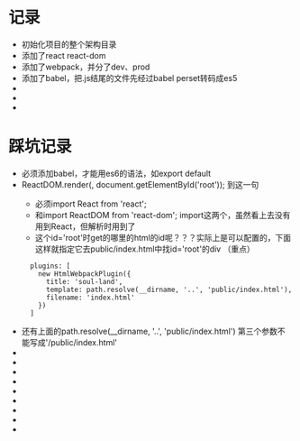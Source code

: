 # 记录
- 初始化项目的整个架构目录
- 添加了react react-dom
- 添加了webpack，并分了dev、prod
- 添加了babel，把.js结尾的文件先经过babel perset转码成es5
- 
- 
- 
# 踩坑记录
- 必须添加babel，才能用es6的语法，如export default
- ReactDOM.render(<App />, document.getElementById('root')); 到这一句
    - 必须import React from 'react';
    - 和import ReactDOM from 'react-dom'; import这两个，虽然看上去没有用到React，但解析时用到了
    - 这个id='root'时get的哪里的html的id呢？？？实际上是可以配置的，下面这样就指定它去public/index.html中找id='root'的div           （重点）
    ```
      plugins: [
        new HtmlWebpackPlugin({
          title: 'soul-land',
          template: path.resolve(__dirname, '..', 'public/index.html'),
          filename: 'index.html'
        })
      ]
    ```
- 还有上面的path.resolve(__dirname, '..', 'public/index.html') 第三个参数不能写成'/public/index.html'
- 
- 
- 
- 
- 
- 
- 
- 
- 